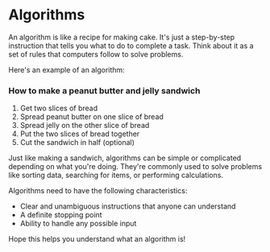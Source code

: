 # Algorithms

An algorithm is like a recipe for making cake. It's just a step-by-step instruction that tells you what to do to complete a task. Think about it as a set of rules that computers follow to solve problems. 

Here's an example of an algorithm:

### How to make a peanut butter and jelly sandwich

1. Get two slices of bread
2. Spread peanut butter on one slice of bread
3. Spread jelly on the other slice of bread
4. Put the two slices of bread together 
5. Cut the sandwich in half (optional)

Just like making a sandwich, algorithms can be simple or complicated depending on what you're doing. They're commonly used to solve problems like sorting data, searching for items, or performing calculations. 

Algorithms need to have the following characteristics:
- Clear and unambiguous instructions that anyone can understand
- A definite stopping point 
- Ability to handle any possible input

Hope this helps you understand what an algorithm is!
